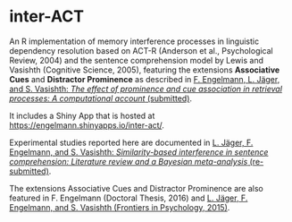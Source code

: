 # inter-ACT
An R implementation of memory interference processes in linguistic dependency resolution based on ACT-R (Anderson et al., Psychological Review, 2004) and the sentence comprehension model by Lewis and Vasishth (Cognitive Science, 2005), featuring the extensions **Associative Cues** and **Distractor Prominence** as described in [F. Engelmann, L. J&auml;ger, and S. Vasishth: *The effect of prominence and cue association in retrieval processes: A computational account* (submitted)](http://personalpages.manchester.ac.uk/staff/felix.engelmann/publications/EJV2016JML.doc.161204.pdf).  

It includes a Shiny App that is hosted at https://engelmann.shinyapps.io/inter-act/.

Experimental studies reported here are documented in [L. J&auml;ger, F. Engelmann, and S. Vasishth: *Similarity-based interference in sentence comprehension: Literature review and a Bayesian meta-analysis* (re-submitted)](http://personalpages.manchester.ac.uk/staff/felix.engelmann/publications/JaegerEngelmannVasishth2016.pdf).

The extensions Associative Cues and Distractor Prominence are also featured in
F. Engelmann (Doctoral Thesis, 2016) and 
[L. J&auml;ger, F. Engelmann, and S. Vasishth (Frontiers in Psychology, 2015)](http://journal.frontiersin.org/article/10.3389/fpsyg.2015.00617/abstract).

